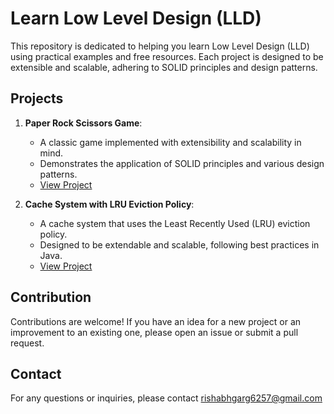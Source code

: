 # Learn Low Level Design (LLD)

This repository is dedicated to helping you learn Low Level Design (LLD) using practical examples and free resources. Each project is designed to be extensible and scalable, adhering to SOLID principles and design patterns.

## Projects

1. **Paper Rock Scissors Game**:
   - A classic game implemented with extensibility and scalability in mind.
   - Demonstrates the application of SOLID principles and various design patterns.
   - [View Project](./PaperRockScissorsGame/README.md)

2. **Cache System with LRU Eviction Policy**:
   - A cache system that uses the Least Recently Used (LRU) eviction policy.
   - Designed to be extendable and scalable, following best practices in Java.
   - [View Project](./CacheSystem/README.md)

## Contribution
Contributions are welcome! If you have an idea for a new project or an improvement to an existing one, please open an issue or submit a pull request.

## Contact
For any questions or inquiries, please contact rishabhgarg6257@gmail.com
